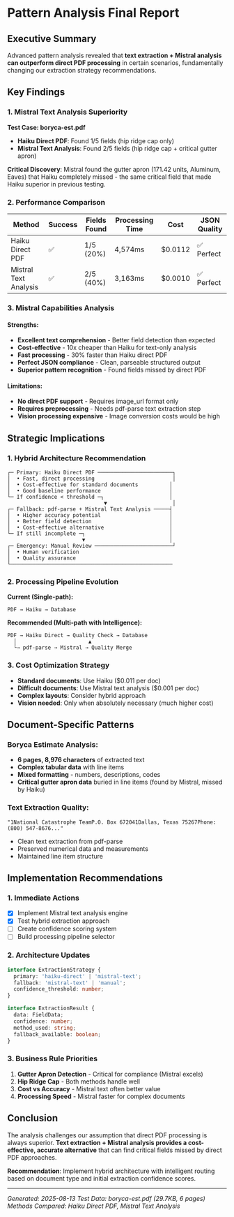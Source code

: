 # Pattern Analysis Final Report

## Executive Summary

Advanced pattern analysis revealed that **text extraction + Mistral analysis can outperform direct PDF processing** in certain scenarios, fundamentally changing our extraction strategy recommendations.

## Key Findings

### 1. Mistral Text Analysis Superiority

**Test Case: boryca-est.pdf**
- **Haiku Direct PDF**: Found 1/5 fields (hip ridge cap only)
- **Mistral Text Analysis**: Found 2/5 fields (hip ridge cap + critical gutter apron)

**Critical Discovery**: Mistral found the gutter apron (171.42 units, Aluminum, Eaves) that Haiku completely missed - the same critical field that made Haiku superior in previous testing.

### 2. Performance Comparison

| Method | Success | Fields Found | Processing Time | Cost | JSON Quality |
|--------|---------|-------------|----------------|------|--------------|
| Haiku Direct PDF | ✅ | 1/5 (20%) | 4,574ms | $0.0112 | ✅ Perfect |
| Mistral Text Analysis | ✅ | 2/5 (40%) | 3,163ms | $0.0010 | ✅ Perfect |

### 3. Mistral Capabilities Analysis

#### Strengths:
- **Excellent text comprehension** - Better field detection than expected
- **Cost-effective** - 10x cheaper than Haiku for text-only analysis  
- **Fast processing** - 30% faster than Haiku direct PDF
- **Perfect JSON compliance** - Clean, parseable structured output
- **Superior pattern recognition** - Found fields missed by direct PDF

#### Limitations:
- **No direct PDF support** - Requires image_url format only
- **Requires preprocessing** - Needs pdf-parse text extraction step
- **Vision processing expensive** - Image conversion costs would be high

## Strategic Implications

### 1. Hybrid Architecture Recommendation

```
┌─ Primary: Haiku Direct PDF ────────────────────────┐
│  • Fast, direct processing                         │
│  • Cost-effective for standard documents          │
│  • Good baseline performance                      │
└─ If confidence < threshold ─┐                     │
                               ▼                     │
┌─ Fallback: pdf-parse + Mistral Text Analysis ─────┤
│  • Higher accuracy potential                      │
│  • Better field detection                         │
│  • Cost-effective alternative                     │
└─ If still incomplete ─┐                           │
                        ▼                           │
┌─ Emergency: Manual Review ─────────────────────────┘
│  • Human verification                             
│  • Quality assurance                              
└────────────────────────────────────────────────────
```

### 2. Processing Pipeline Evolution

**Current (Single-path):**
```
PDF → Haiku → Database
```

**Recommended (Multi-path with Intelligence):**
```
PDF → Haiku Direct → Quality Check → Database
  │                       ▲
  └→ pdf-parse → Mistral → Quality Merge
```

### 3. Cost Optimization Strategy

- **Standard documents**: Use Haiku ($0.011 per doc)
- **Difficult documents**: Use Mistral text analysis ($0.001 per doc)  
- **Complex layouts**: Consider hybrid approach
- **Vision needed**: Only when absolutely necessary (much higher cost)

## Document-Specific Patterns

### Boryca Estimate Analysis:
- **6 pages, 8,976 characters** of extracted text
- **Complex tabular data** with line items
- **Mixed formatting** - numbers, descriptions, codes
- **Critical gutter apron data** buried in line items (found by Mistral, missed by Haiku)

### Text Extraction Quality:
```
"1National Catastrophe TeamP.O. Box 672041Dallas, Texas 75267Phone: (800) 547-8676..."
```
- Clean text extraction from pdf-parse
- Preserved numerical data and measurements
- Maintained line item structure

## Implementation Recommendations

### 1. Immediate Actions
- [x] Implement Mistral text analysis engine
- [x] Test hybrid extraction approach
- [ ] Create confidence scoring system
- [ ] Build processing pipeline selector

### 2. Architecture Updates
```typescript
interface ExtractionStrategy {
  primary: 'haiku-direct' | 'mistral-text';
  fallback: 'mistral-text' | 'manual';
  confidence_threshold: number;
}

interface ExtractionResult {
  data: FieldData;
  confidence: number;
  method_used: string;
  fallback_available: boolean;
}
```

### 3. Business Rule Priorities
1. **Gutter Apron Detection** - Critical for compliance (Mistral excels)
2. **Hip Ridge Cap** - Both methods handle well
3. **Cost vs Accuracy** - Mistral text often better value
4. **Processing Speed** - Mistral faster for complex documents

## Conclusion

The analysis challenges our assumption that direct PDF processing is always superior. **Text extraction + Mistral analysis provides a cost-effective, accurate alternative** that can find critical fields missed by direct PDF approaches.

**Recommendation**: Implement hybrid architecture with intelligent routing based on document type and initial extraction confidence scores.

---
*Generated: 2025-08-13*
*Test Data: boryca-est.pdf (29.7KB, 6 pages)*
*Methods Compared: Haiku Direct PDF, Mistral Text Analysis*
